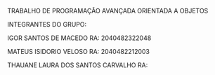 TRABALHO DE PROGRAMAÇÃO AVANÇADA ORIENTADA A OBJETOS

INTEGRANTES DO GRUPO:

IGOR SANTOS DE MACEDO
RA: 2040482322048

MATEUS ISIDORIO VELOSO
RA: 2040482212003

THAUANE LAURA DOS SANTOS CARVALHO
RA: